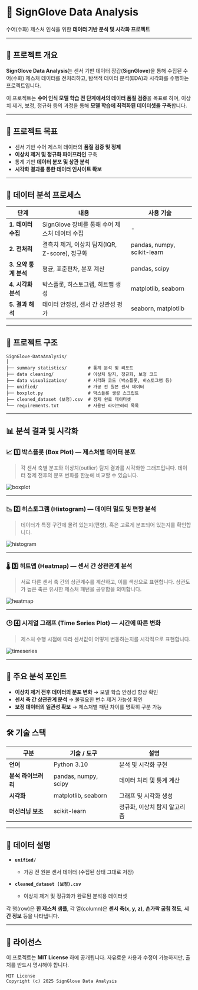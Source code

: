 # 🧤 SignGlove Data Analysis

수어(수화) 제스처 인식을 위한 **데이터 기반 분석 및 시각화 프로젝트**

---

## 📘 프로젝트 개요

**SignGlove Data Analysis**는 센서 기반 데이터 장갑(**SignGlove**)을 통해 수집된
수어(수화) 제스처 데이터를 전처리하고, 탐색적 데이터 분석(EDA)과 시각화를 수행하는 프로젝트입니다.

이 프로젝트는 **수어 인식 모델 학습 전 단계에서의 데이터 품질 검증**을 목표로 하며,
이상치 제거, 보정, 정규화 등의 과정을 통해
**모델 학습에 최적화된 데이터셋을 구축**합니다.

---

## 🎯 프로젝트 목표

* 센서 기반 수어 제스처 데이터의 **품질 검증 및 정제**
* **이상치 제거 및 정규화 파이프라인** 구축
* 통계 기반 **데이터 분포 및 상관 분석**
* **시각화 결과를 통한 데이터 인사이트 확보**

---

## 🔄 데이터 분석 프로세스

| 단계              | 내용                                | 사용 기술                       |
| --------------- | --------------------------------- | --------------------------- |
| **1. 데이터 수집**   | SignGlove 장비를 통해 수어 제스처 데이터 수집    | -                           |
| **2. 전처리**      | 결측치 제거, 이상치 탐지(IQR, Z-score), 정규화 | pandas, numpy, scikit-learn |
| **3. 요약 통계 분석** | 평균, 표준편차, 분포 계산                   | pandas, scipy               |
| **4. 시각화 분석**   | 박스플롯, 히스토그램, 히트맵 생성               | matplotlib, seaborn         |
| **5. 결과 해석**    | 데이터 안정성, 센서 간 상관성 평가              | seaborn, matplotlib         |

---

## 🧩 프로젝트 구조

```
SignGlove-DataAnalysis/
│
├── summary statistics/        # 통계 분석 및 리포트
├── data cleaning/             # 이상치 탐지, 정규화, 보정 코드
├── data visualization/        # 시각화 코드 (박스플롯, 히스토그램 등)
├── unified/                   # 가공 전 원본 센서 데이터
├── boxplot.py                 # 박스플롯 생성 스크립트
├── cleaned_dataset (보정).csv  # 정제 완료 데이터셋
└── requirements.txt           # 사용된 라이브러리 목록
```

---

## 📊 분석 결과 및 시각화

### 📈 1️⃣ 박스플롯 (Box Plot) — 제스처별 데이터 분포

> 각 센서 축별 분포와 이상치(outlier) 탐지 결과를 시각화한 그래프입니다.
> 데이터 정제 전후의 분포 변화를 한눈에 비교할 수 있습니다.

![boxplot](assets/boxplot.png)

---

### 📉 2️⃣ 히스토그램 (Histogram) — 데이터 밀도 및 편향 분석

> 데이터가 특정 구간에 몰려 있는지(편향), 혹은 고르게 분포되어 있는지를 확인합니다.

![histogram](assets/histogram.png)

---

### 🌡️ 3️⃣ 히트맵 (Heatmap) — 센서 간 상관관계 분석

> 서로 다른 센서 축 간의 상관계수를 계산하고, 이를 색상으로 표현합니다.
> 상관도가 높은 축은 유사한 제스처 패턴을 공유함을 의미합니다.

![heatmap](assets/heatmap.png)

---

### 🕒 4️⃣ 시계열 그래프 (Time Series Plot) — 시간에 따른 변화

> 제스처 수행 시점에 따라 센서값이 어떻게 변동하는지를 시각적으로 표현합니다.

![timeseries](assets/timeseries.png)

---

## 🧠 주요 분석 포인트

* **이상치 제거 전후 데이터의 분포 변화**
  → 모델 학습 안정성 향상 확인
* **센서 축 간 상관관계 분석**
  → 불필요한 변수 제거 가능성 확인
* **보정 데이터의 일관성 확보**
  → 제스처별 패턴 차이를 명확히 구분 가능

---

## 🛠️ 기술 스택

| 구분           | 기술 / 도구              | 설명               |
| ------------ | -------------------- | ---------------- |
| **언어**       | Python 3.10          | 분석 및 시각화 구현      |
| **분석 라이브러리** | pandas, numpy, scipy | 데이터 처리 및 통계 계산   |
| **시각화**      | matplotlib, seaborn  | 그래프 및 시각화 생성     |
| **머신러닝 보조**  | scikit-learn         | 정규화, 이상치 탐지 알고리즘 |

---

## 🧾 데이터 설명

* **`unified/`**

  * 가공 전 원본 센서 데이터 (수집된 상태 그대로 저장)
* **`cleaned_dataset (보정).csv`**

  * 이상치 제거 및 정규화가 완료된 분석용 데이터셋

각 행(row)은 **한 제스처 샘플**,
각 열(column)은 **센서 축(x, y, z)**, **손가락 굽힘 정도**, **시간 정보** 등을 나타냅니다.

---

## 📄 라이선스

이 프로젝트는 **MIT License** 하에 공개됩니다.
자유로운 사용과 수정이 가능하지만, 출처를 반드시 명시해야 합니다.

```
MIT License  
Copyright (c) 2025 SignGlove Data Analysis 
```
